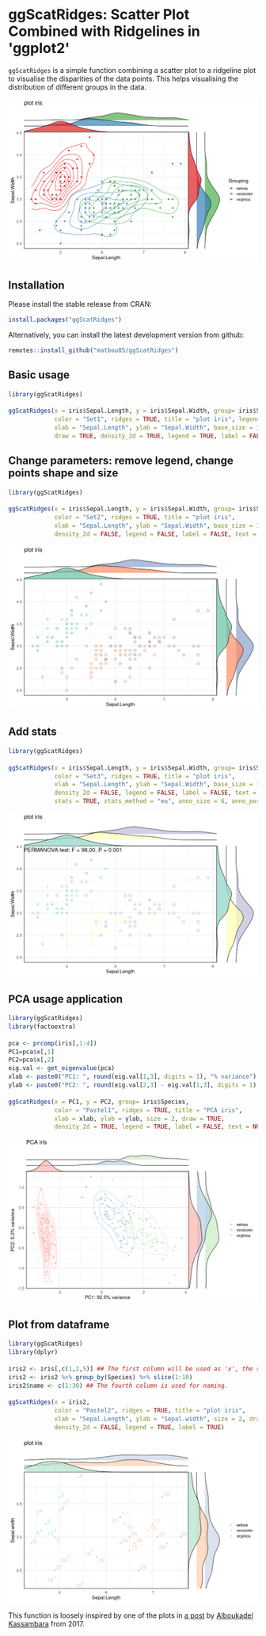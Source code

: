 

# ggScatRidges: Scatter Plot Combined with Ridgelines in 'ggplot2'

`ggScatRidges` is a simple function combining a scatter plot to a ridgeline plot to visualise the disparities of the data points. This helps visualising the distribution of different groups in the data.

![An example of a plot that this package generates](misc/img/Rplot_Basic.png)

## Installation

Please install the stable release from CRAN:

``` r
install.packages("ggScatRidges")
```

Alternatively, you can install the latest development version from github:

``` r
remotes::install_github("matbou85/ggScatRidges")
```

## Basic usage

``` r
library(ggScatRidges)

ggScatRidges(x = iris$Sepal.Length, y = iris$Sepal.Width, group= iris$Species, 
             color = "Set1", ridges = TRUE, title = "plot iris", legend.title = "Grouping",
             xlab = "Sepal.Length", ylab = "Sepal.Width", base_size = 15, size = 2, 
             draw = TRUE, density_2d = TRUE, legend = TRUE, label = FALSE, text = NULL) 
```

## Change parameters: remove legend, change points shape and size

```r
library(ggScatRidges)

ggScatRidges(x = iris$Sepal.Length, y = iris$Sepal.Width, group= iris$Species, 
             color = "Set2", ridges = TRUE, title = "plot iris",
             xlab = "Sepal.Length", ylab = "Sepal.Width", base_size = 15, size = 3, draw = TRUE,
             density_2d = FALSE, legend = FALSE, label = FALSE, text = NULL, pch = c(10,12,14)) 
```

![An example of a plot that this package generates](misc/img/Rplot_change_config.png)


## Add stats

```r
library(ggScatRidges)

ggScatRidges(x = iris$Sepal.Length, y = iris$Sepal.Width, group= iris$Species, 
             color = "Set3", ridges = TRUE, title = "plot iris",
             xlab = "Sepal.Length", ylab = "Sepal.Width", base_size = 15, size = 3, draw = TRUE,
             density_2d = FALSE, legend = FALSE, label = FALSE, text = NULL, pch = c(10,12,14),
             stats = TRUE, stats_method = "eu", anno_size = 6, anno_pos = "Up") 
```

![An example of a plot that this package generates](misc/img/Rplot_stats_add.png)


## PCA usage application

``` r
library(ggScatRidges)
library(factoextra)
 
pca <- prcomp(iris[,1:4])
PC1=pca$x[,1]
PC2=pca$x[,2]
eig.val <- get_eigenvalue(pca)
xlab <- paste0("PC1: ", round(eig.val[1,3], digits = 1), "% variance")
ylab <- paste0("PC2: ", round(eig.val[2,3] - eig.val[1,3], digits = 1), "% variance")
  
ggScatRidges(x = PC1, y = PC2, group= iris$Species, 
             color = "Pastel1", ridges = TRUE, title = "PCA iris",
             xlab = xlab, ylab = ylab, size = 2, draw = TRUE,
             density_2d = TRUE, legend = TRUE, label = FALSE, text = NULL)

```

![An example of a plot that this package generates](misc/img/Rplot_PCA.png)

## Plot from dataframe

``` r
library(ggScatRidges)
library(dplyr)

iris2 <- iris[,c(1,2,5)] ## The first column will be used as 'x', the second as 'y' and the third as group for plotting.
iris2 <- iris2 %>% group_by(Species) %>% slice(1:10)
iris2$name <- c(1:30) ## The fourth column is used for naming.

ggScatRidges(x = iris2, 
             color = "Pastel2", ridges = TRUE, title = "plot iris",
             xlab = "Sepal.Length", ylab = "Sepal.width", size = 2, draw = TRUE,
             density_2d = FALSE, legend = TRUE, label = TRUE)

```

![An example of a plot that this package generates](misc/img/Rplot_df.png)


This function is loosely inspired by one of the plots in [a post](http://www.sthda.com/english/articles/24-ggpubr-publication-ready-plots/78-perfect-scatter-plots-with-correlation-and-marginal-histograms/) by [Alboukadel Kassambara](http://www.sthda.com/english/user/profile/1) from 2017.





